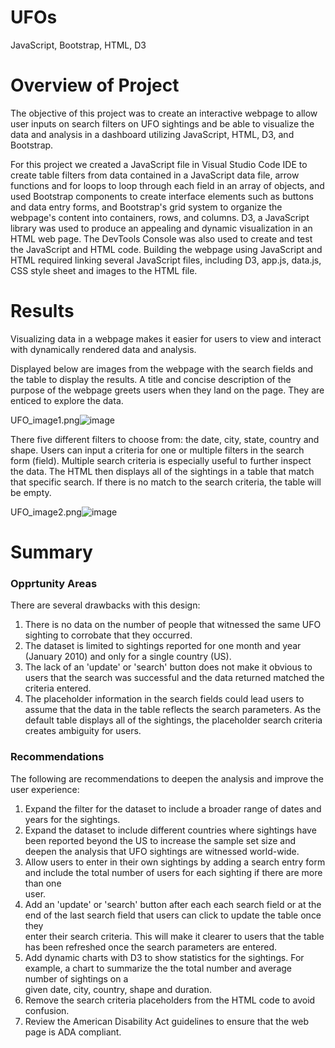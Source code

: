 # UFOs
JavaScript, Bootstrap, HTML, D3

# Overview of Project

The objective of this project was to create an interactive webpage to allow user inputs on search filters on UFO sightings and be able to visualize the data and analysis in a dashboard utilizing JavaScript, HTML, D3, and Bootstrap.


For this project we created a JavaScript file in Visual Studio Code IDE to create table filters from data contained in a JavaScript data file, arrow functions and for loops to loop through each field in an array of objects, and used Bootstrap components to create interface elements such as buttons and data entry forms, and  Bootstrap's grid system to organize the webpage's content into containers, rows, and columns. D3, a JavaScript library was used to produce an appealing and dynamic visualization in an HTML web page. The DevTools Console was also used to create and test the JavaScript and HTML code. Building the webpage using JavaScript and HTML required linking several JavaScript files, including D3, app.js, data.js, CSS style sheet and images to the HTML file. 

# Results

Visualizing data in a webpage makes it easier for users to view and interact with dynamically rendered data and analysis.

Displayed below are images from the webpage with the search fields and the table to display the results. A title and concise description of the purpose of the webpage greets users when they land on the page. They are enticed to explore the data.

UFO_image1.png![image](https://user-images.githubusercontent.com/80140082/120116381-bd1e2500-c13c-11eb-96c5-913f3be96171.png)

There five different filters to choose from: the date, city, state, country and shape. Users can input a criteria for one or multiple filters in the search form (field). Multiple search criteria is especially useful to further inspect the data. The HTML then displays all of the sightings in a table that match that specific search. If there is no match to the search criteria, the table will be empty.

UFO_image2.png![image](https://user-images.githubusercontent.com/80140082/120120795-881dcc80-c154-11eb-8a3a-b39e5954b126.png)


# Summary

  ### Opprtunity Areas
  There are several drawbacks with this design:
  1) There is no data on the number of people that witnessed the same UFO sighting to corrobate that they occurred.
  2) The dataset is limited to sightings reported for one month and year (January 2010) and only for a single country (US).
  3) The lack of an 'update' or 'search' button does not make it obvious to users that the search was successful and the data returned matched the criteria entered.
  4) The placeholder information in the search fields could lead users to assume that the data in the table reflects the search parameters. As the default table          displays all of the sightings, the placeholder search criteria creates ambiguity for users.
  
  ### Recommendations 
  
  The following are recommendations to deepen the analysis and improve the user experience:
  1) Expand the filter for the dataset to include a broader range of dates and years for the sightings.
  2) Expand the dataset to include different countries where sightings have been reported beyond the US to increase the sample set size and deepen the analysis that      UFO sightings are witnessed world-wide.
  3) Allow users to enter in their own sightings by adding a search entry form and include the total number of users for each sighting if there are more than one   
     user.
  4) Add an 'update' or 'search' button after each each search field or at the end of the last search field that users can click to update the table once they   
     enter their search criteria. This will make it clearer to users that the table has been refreshed once the search parameters are entered. 
  5) Add dynamic charts with D3 to show statistics for the sightings. For example, a chart to summarize the the total number and average number of sightings on a  
     given date, city, country, shape and duration.
  7) Remove the search criteria placeholders from the HTML code to avoid confusion.
  8) Review the American Disability Act guidelines to ensure that the web page is ADA compliant. 
  
